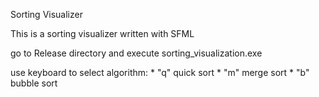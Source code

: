 Sorting Visualizer

This is a sorting visualizer written with SFML 

go to Release directory and execute sorting_visualization.exe


use keyboard to select algorithm:
	* "q" quick sort
	* "m" merge sort
	* "b" bubble sort